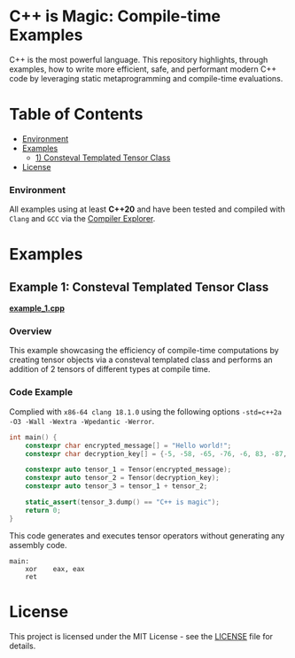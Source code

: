 # C++ is Magic: Compile-time Examples

C++ is the most powerful language.
This repository highlights, through examples, how to write more efficient, safe, and performant modern C++ code by leveraging static metaprogramming and compile-time evaluations.

# Table of Contents
 - [Environment](#environment)
 - [Examples](#example)
   - [1) Consteval Templated Tensor Class](#example-1)
 - [License](#license)

### Environment <a name="environment"></a>
All examples using at least __C++20__ and have been tested and compiled with `Clang` and `GCC` via the [Compiler Explorer](https://godbolt.org). 


# Examples <a name="example"></a>
## Example 1: Consteval Templated Tensor Class <a name="example-1"></a>
__[example_1.cpp](examples/example_1.cpp)__
### Overview
This example showcasing the efficiency of compile-time computations by creating tensor objects via a consteval templated class and performs an addition of 2 tensors of different types at compile time.

### Code Example

Complied with `x86-64 clang 18.1.0` using the following options `-std=c++2a -O3 -Wall -Wextra -Wpedantic -Werror`.
```cpp
int main() {
    constexpr char encrypted_message[] = "Hello world!";
    constexpr char decryption_key[] = {-5, -58, -65, -76, -6, 83, -87, -2, -17, -5, 5, 66, 0};

    constexpr auto tensor_1 = Tensor(encrypted_message);
    constexpr auto tensor_2 = Tensor(decryption_key);
    constexpr auto tensor_3 = tensor_1 + tensor_2;

    static_assert(tensor_3.dump() == "C++ is magic");
    return 0;
}
```
This code generates and executes tensor operators without generating any assembly code.
```assembly
main:
    xor    eax, eax
    ret
```


# License <a name="license"></a>
This project is licensed under the MIT License - see the [LICENSE](LICENSE) file for details.
